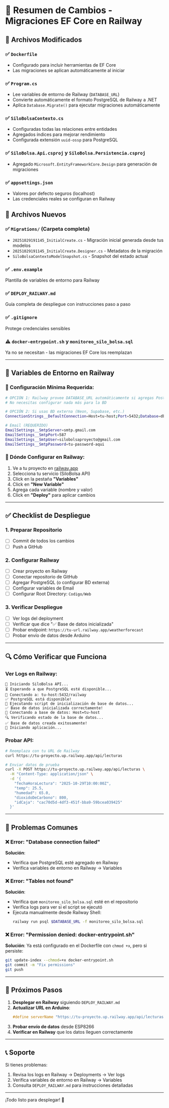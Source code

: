# 🚀 Resumen de Cambios - Migraciones EF Core en Railway

## 📝 Archivos Modificados

### ✅ `Dockerfile`
- Configurado para incluir herramientas de EF Core
- Las migraciones se aplican automáticamente al iniciar

### ✅ `Program.cs`
- Lee variables de entorno de Railway (`DATABASE_URL`)
- Convierte automáticamente el formato PostgreSQL de Railway a .NET
- Aplica `Database.Migrate()` para ejecutar migraciones automáticamente

### ✅ `SiloBolsaContexto.cs`
- Configuradas todas las relaciones entre entidades
- Agregados índices para mejorar rendimiento
- Configurada extensión `uuid-ossp` para PostgreSQL

### ✅ `SiloBolsa.Api.csproj` y `SiloBolsa.Persistencia.csproj`
- Agregado `Microsoft.EntityFrameworkCore.Design` para generación de migraciones

### ✅ `appsettings.json`
- Valores por defecto seguros (localhost)
- Las credenciales reales se configuran en Railway

## 📁 Archivos Nuevos

### ✅ `Migrations/` (Carpeta completa)
- `20251029191145_InitialCreate.cs` - Migración inicial generada desde tus modelos
- `20251029191145_InitialCreate.Designer.cs` - Metadatos de la migración
- `SiloBolsaContextoModelSnapshot.cs` - Snapshot del estado actual

### ✅ `.env.example`
Plantilla de variables de entorno para Railway

### ✅ `DEPLOY_RAILWAY.md`
Guía completa de despliegue con instrucciones paso a paso

### ✅ `.gitignore`
Protege credenciales sensibles

### ⚠️ `docker-entrypoint.sh` y `monitoreo_silo_bolsa.sql`
Ya no se necesitan - las migraciones EF Core los reemplazan

---

## 🔧 Variables de Entorno en Railway

### 🔹 Configuración Mínima Requerida:

```bash
# OPCIÓN 1: Railway provee DATABASE_URL automáticamente si agregas PostgreSQL
# No necesitas configurar nada más para la BD

# OPCIÓN 2: Si usas BD externa (Neon, Supabase, etc.)
ConnectionStrings__DefaultConnection=Host=tu-host;Port=5432;Database=db;User Id=user;Password=pass;SSL Mode=Require;Trust Server Certificate=true

# Email (REQUERIDO)
EmailSettings__SmtpServer=smtp.gmail.com
EmailSettings__SmtpPort=587
EmailSettings__SmtpUser=silobolsaproyecto@gmail.com
EmailSettings__SmtpPassword=tu-password-aqui
```

### 📍 Dónde Configurar en Railway:
1. Ve a tu proyecto en [railway.app](https://railway.app)
2. Selecciona tu servicio (SiloBolsa API)
3. Click en la pestaña **"Variables"**
4. Click en **"New Variable"**
5. Agrega cada variable (nombre y valor)
6. Click en **"Deploy"** para aplicar cambios

---

## ✅ Checklist de Despliegue

### 1. Preparar Repositorio
- [ ] Commit de todos los cambios
- [ ] Push a GitHub

### 2. Configurar Railway
- [ ] Crear proyecto en Railway
- [ ] Conectar repositorio de GitHub
- [ ] Agregar PostgreSQL (o configurar BD externa)
- [ ] Configurar variables de Email
- [ ] Configurar Root Directory: `Codigo/Web`

### 3. Verificar Despliegue
- [ ] Ver logs del deployment
- [ ] Verificar que dice "✅ Base de datos inicializada"
- [ ] Probar endpoint: `https://tu-url.railway.app/weatherforecast`
- [ ] Probar envío de datos desde Arduino

---

## 🔍 Cómo Verificar que Funciona

### Ver Logs en Railway:
```
🚀 Iniciando SiloBolsa API...
⏳ Esperando a que PostgreSQL esté disponible...
📍 Conectando a: tu-host:5432/railway
✅ PostgreSQL está disponible!
🔧 Ejecutando script de inicialización de base de datos...
✅ Base de datos inicializada correctamente!
🔌 Conectando a base de datos: Host=tu-host
🔍 Verificando estado de la base de datos...
✅ Base de datos creada exitosamente!
🚀 Iniciando aplicación...
```

### Probar API:
```bash
# Reemplaza con tu URL de Railway
curl https://tu-proyecto.up.railway.app/api/lecturas

# Enviar datos de prueba
curl -X POST https://tu-proyecto.up.railway.app/api/lecturas \
  -H "Content-Type: application/json" \
  -d '{
    "fechaHoraLectura": "2025-10-29T10:00:00Z",
    "temp": 25.5,
    "humedad": 65.0,
    "dioxidoDeCarbono": 800,
    "idCaja": "cac70d5d-4df3-451f-bba9-59bcea039425"
  }'
```

---

## 🐛 Problemas Comunes

### ❌ Error: "Database connection failed"
**Solución**: 
- Verifica que PostgreSQL esté agregado en Railway
- Verifica variables de entorno en Railway → Variables

### ❌ Error: "Tables not found"
**Solución**: 
- Verifica que `monitoreo_silo_bolsa.sql` esté en el repositorio
- Verifica logs para ver si el script se ejecutó
- Ejecuta manualmente desde Railway Shell:
  ```bash
  railway run psql $DATABASE_URL -f monitoreo_silo_bolsa.sql
  ```

### ❌ Error: "Permission denied: docker-entrypoint.sh"
**Solución**: 
Ya está configurado en el Dockerfile con `chmod +x`, pero si persiste:
```bash
git update-index --chmod=+x docker-entrypoint.sh
git commit -m "Fix permissions"
git push
```

---

## 🎯 Próximos Pasos

1. **Desplegar en Railway** siguiendo `DEPLOY_RAILWAY.md`
2. **Actualizar URL en Arduino**:
   ```cpp
   #define serverName "https://tu-proyecto.up.railway.app/api/lecturas"
   ```
3. **Probar envío de datos** desde ESP8266
4. **Verificar en Railway** que los datos lleguen correctamente

---

## 📞 Soporte

Si tienes problemas:
1. Revisa los logs en Railway → Deployments → Ver logs
2. Verifica variables de entorno en Railway → Variables
3. Consulta `DEPLOY_RAILWAY.md` para instrucciones detalladas

---

¡Todo listo para desplegar! 🚀

